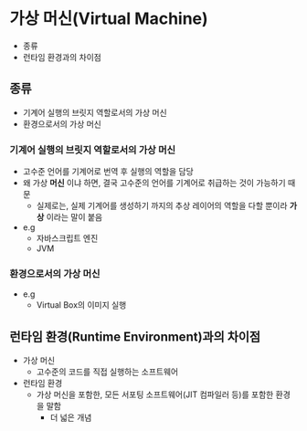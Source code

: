# 가상 머신(Virtual Machine)

- 종류
- 런타임 환경과의 차이점

## 종류

- 기계어 실행의 브릿지 역할로서의 가상 머신
- 환경으로서의 가상 머신

### 기계어 실행의 브릿지 역할로서의 가상 머신

- 고수준 언어를 기계어로 번역 후 실행의 역할을 담당
- 왜 가상 **머신** 이냐 하면, 결국 고수준의 언어를 기계어로 취급하는 것이 가능하기 때문
  - 실제로는, 실제 기계어를 생성하기 까지의 추상 레이어의 역할을 다할 뿐이라 **가상** 이라는 말이 붙음
- e.g
  - 자바스크립트 엔진
  - JVM

### 환경으로서의 가상 머신

- e.g
  - Virtual Box의 이미지 실행

## 런타임 환경(Runtime Environment)과의 차이점

- 가상 머신
  - 고수준의 코드를 직접 실행하는 소프트웨어
- 런타임 환경
  - 가상 머신을 포함한, 모든 서포팅 소프트웨어(JIT 컴파일러 등)를 포함한 환경을 말함
    - 더 넓은 개념

